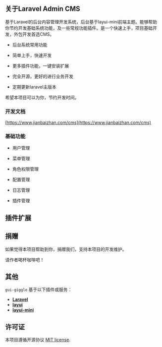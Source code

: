 
## 关于Laravel Admin CMS

基于Laravel的后台内容管理开发系统，后台基于layui-mini前端主题。能够帮助你节约开发基础系统功能，及一些常规功能插件。是一个快速上手，项目基础开发，外包开发首选CMS。

- 后台系统常用功能

- 简单上手，快速开发

- 更多插件功能，一键安装扩展

- 完全开源，更好的进行业务开发

- 定期更新laravel主版本

希望本项目可以为你，节约开发时间。 

### 开发文档
[https://www.jianbaizhan.com/cms](https://www.jianbaizhan.com/cms)

### 基础功能

- 用户管理

- 菜单管理

- 角色权限管理

- 配置管理

- 日志管理

- 插件管理

## 插件扩展


## 捐赠

如果觉得本项目帮助到你，捐赠我们，支持本项目的开发维护。


请作者喝杯咖啡吧！

## 其他

`gui-giggle` 基于以下插件或服务：

- **[Laravel](https://laravel.com/)**
- **[layui](https://gitee.com/sentsin/layui)**
- **[layui-mini](https://gitee.com/zhongshaofa/layuimini)**

## 许可证

本项目遵循开源协议 [MIT license](https://opensource.org/licenses/MIT).
